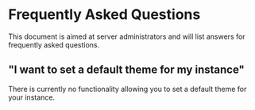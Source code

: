 # Frequently Asked Questions
This document is aimed at server administrators and will list answers for frequently asked questions.

## "I want to set a default theme for my instance"
There is currently no functionality allowing you to set a default theme for your instance.
